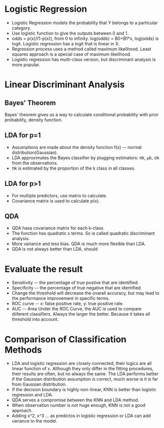 # Logistic Regression
* Logistic Regression models the probability that Y belongs to a particular category.
* Use logistic function to give the outputs between 0 and 1.
* odds = p(x)/(1-p(x)), from 0 to infinity. log(odds) = B0+B1*x, log(odds) is logit. Logistic regression has a logit that is linear in X.
* Regression process uses a method called maximum likelihood. Least squares approach is a special case of maximum likelihood.
* Logistic regression has multi-class version, but discriminant analysis is more popular.

# Linear Discriminant Analysis
## Bayes' Theorem
Bayes' theorem gives us a way to calculate conditional probability with prior probability, density function.
## LDA for p=1
* Assumptions are made about the density function f(x) -- normal distribution(Gaussian).
* LDA approximates the Bayes classifier by plugging estimators: πk, μk, σk from the observations.
* πk is estimated by the proportion of the k class in all classes.
## LDA for p>1
* For multiple predictors, use matrix to calculate. 
* Covariance matrix is used to calculate p(x).
## QDA
* QDA hasa covariance matrix for each k-class.
* The function has quadratic x terms. So is called quadratic discriminant analysis.
* More variance and less bias. QDA is much more flexible than LDA.
* QDA is not always better than LDA, should 

# Evaluate the result
* Sensitivity -- the percentage of true postive that are identified.
* Specificity -- the percentage of true negative that are identified.
* Change the threshold will decrease the ovarall accuracy, but may lead to the performance improvement in specific terms.
* ROC curve -- x: false positive rate, y: true positive rate.
* AUC -- Area Under the ROC Curve, the AUC is used to compare diiferent classifiers. Always the larger the better. Because it takes all threshold into account.

# Comparison of Classification Methods
* LDA and logistic regression are closely connected, their logics are all linear function of x. Although they only differ in the fitting procedures, their results are often, but no always the same. The LDA performs better if the Gaussian distribution assumption is correct, much worse is it is far from Gaussian distribution.
* If the decision boundary is highly non-linear, KNN is better than logistic regression and LDA.
* QDA serves a compromise between the KNN and LDA method.
* When observation number is not huge enough, KNN is not a good approach.
* Adding x^2, x^3 ... as predictos in logistic regression or LDA can add variance to the model.
